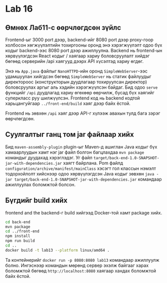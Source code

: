 # Lab 16

## Өмнөх Лаб11-с өөрчлөгдсөн зүйлс

Frontend-ыг 3000 port дээр, backend-ийг 8080 port дээр proxy-гоор холбосон хөгжүүлэлтийн тохиргооны оронд энэ хэрэгжүүлэлт одоо бүх кодыг backend-ээс 8080 port дээр ажиллуулна. Backend нь frontend-ын хөрвүүлэгдсэн React кодыг / хаягаар хариу боловсруулалт хийдэг бөгөөд серверийн /api хаягууд дээрх API хүсэлтэд хариу өгдөг.

Энэ нь `App.java` файлыг `NanoHTTPD`-ийн оронд `SimpleWebServer`-ээс удамшуулан хийгдсэн бөгөөд `SimpleWebServer` нь статик файлуудыг директороос (конструкторын дуудлагаар тохируулсан директор) боловсруулах аргыг аль хэдийн хэрэгжүүлсэн байдаг. Бид одоо `serve` функцийг `/api` дуудлагад хариу өгөхөөр өөрчилж, бусад бүх хаягийг суперкласс руу шилжүүлсэн. Frontend код нь backend кодтой харьцангуйгаар `../front-end/build` хаяг дээр байх ёстой.

Frontend нь зөвхөн `/api` хаяг дээр API-г хүлээж авахын тулд бага зэрэг өөрчлөгдсөн.

## Суулгалтыг ганц том jar файлаар хийх

Бид `maven-assembly-plugin` plugin-ыг Maven-д ашиглан Java кодыг бүх хамаарлуудын хамт нэг jar файл болгон багцлахдаа `mvn package` командыг дуудахад хэрэглэдэг. Уг файл `target/back-end-1.0-SNAPSHOT-jar-with-dependencies.jar` хаягт байрлана. Pom файлд `configuration/archive/manifest/mainClass` хэсэгт гол классын нэмэлт тодорхойлолт хийснээр одоо хөрвүүлэгдсэн Java кодыг зөвхөн `java -jar target/back-end-1.0-SNAPSHOT-jar-with-dependencies.jar` командаар ажиллуулах боломжтой болсон.

## Бүгдийг build хийх

frontend and the backend-г build хийгээд Docker-той хамт package хийх.

```sh
cd back-end
mvn package
cd ../front-end
npm install
npm run build
cd ..
docker build -t lab13 --platform linux/amd64 .
```

Та контейнерийг `docker run -p 8080:8080 lab13` командаар ажиллуулж болно. Ингэснээр командын мөрөнд сервер эхэлж байгааг харах боломжтой бөгөөд `http://localhost:8080` хаягаар хандах боломжтой байх ёстой.
